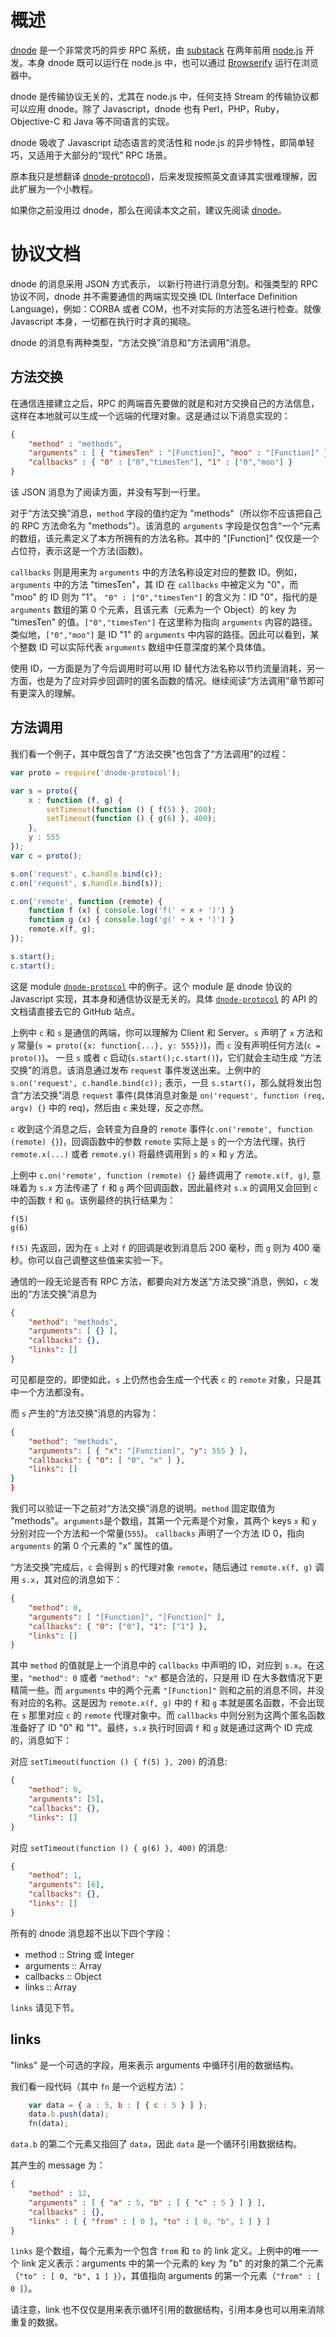 概述
====

[dnode](https://github.com/substack/dnode) 是一个非常灵巧的异步 RPC 系统，由 [substack](https://github.com/substack) 在两年前用 [node.js](http://nodejs.org) 开发。本身 dnode 既可以运行在 node.js 中，也可以通过 [Browserify](https://github.com/substack/node-browserify) 运行在浏览器中。

dnode 是传输协议无关的，尤其在 node.js 中，任何支持 Stream 的传输协议都可以应用 dnode。除了 Javascript，dnode 也有 Perl，PHP，Ruby，Objective-C 和 Java 等不同语言的实现。

dnode 吸收了 Javascript 动态语言的灵活性和 node.js 的异步特性，即简单轻巧，又适用于大部分的“现代” RPC 场景。

原本我只是想翻译 [dnode-protocol](https://github.com/substack/dnode-protocol/blob/master/doc/protocol.markdown))，后来发现按照英文直译其实很难理解，因此扩展为一个小教程。

如果你之前没用过 dnode，那么在阅读本文之前，建议先阅读 [dnode](https://github.com/substack/dnode)。

协议文档
========

dnode 的消息采用 JSON 方式表示， 以新行符进行消息分割。和强类型的 RPC 协议不同，dnode 并不需要通信的两端实现交换 IDL (Interface Definition Language)，例如：CORBA 或者 COM，也不对实际的方法签名进行检查。就像 Javascript 本身，一切都在执行时才真的揭晓。

dnode 的消息有两种类型，“方法交换”消息和“方法调用”消息。

方法交换
--------

在通信连接建立之后，RPC 的两端首先要做的就是和对方交换自己的方法信息，这样在本地就可以生成一个远端的代理对象。这是通过以下消息实现的：

``` json
{
    "method" : "methods",
    "arguments" : [ { "timesTen" : "[Function]", "moo" : "[Function]" } ],
    "callbacks" : { "0" : ["0","timesTen"], "1" : ["0","moo"] }
}
```

该 JSON 消息为了阅读方面，并没有写到一行里。

对于“方法交换”消息，`method` 字段的值约定为 "methods"（所以你不应该把自己的 RPC 方法命名为 "methods"）。该消息的 `arguments` 字段是仅包含“一个”元素的数组，该元素定义了本方所拥有的方法名称。其中的 "[Function]" 仅仅是一个占位符，表示这是一个方法(函数)。

`callbacks` 则是用来为 `arguments` 中的方法名称设定对应的整数 ID。例如，`arguments` 中的方法 "timesTen"，其 ID 在 `callbacks` 中被定义为 "0"，而 "moo" 的 ID 则为 "1"。 `"0" : ["0","timesTen"]` 的含义为：ID "0"，指代的是 `arguments` 数组的第 0 个元素，且该元素（元素为一个 Object）的 key 为 "timesTen" 的值。`["0","timesTen"]` 在这里称为指向 `arguments` 内容的路径。类似地，`["0","moo"]` 是 ID "1" 的 `arguments` 中内容的路径。因此可以看到，某个整数 ID 可以实际代表 `arguments` 数组中任意深度的某个具体值。

使用 ID，一方面是为了今后调用时可以用 ID 替代方法名称以节约流量消耗，另一方面，也是为了应对异步回调时的匿名函数的情况。继续阅读“方法调用”章节即可有更深入的理解。

方法调用
--------

我们看一个例子，其中既包含了“方法交换”也包含了“方法调用”的过程：

``` js
var proto = require('dnode-protocol');

var s = proto({
    x : function (f, g) {
        setTimeout(function () { f(5) }, 200);
        setTimeout(function () { g(6) }, 400);
    },
    y : 555
});
var c = proto();

s.on('request', c.handle.bind(c));
c.on('request', s.handle.bind(s));

c.on('remote', function (remote) {
    function f (x) { console.log('f(' + x + ')') }
    function g (x) { console.log('g(' + x + ')') }
    remote.x(f, g);
});

s.start();
c.start();
```

这是 module [`dnode-protocol`](https://github.com/substack/dnode-protocol.git) 中的例子。这个 module 是 dnode 协议的 Javascript 实现，其本身和通信协议是无关的。具体 [`dnode-protocol`](https://github.com/substack/dnode-protocol.git) 的 API 的文档请直接去它的 GitHub 站点。

上例中 `c` 和 `s` 是通信的两端，你可以理解为 Client 和 Server。`s` 声明了 `x` 方法和 `y` 常量(`s = proto({x: function{...}, y: 555})`)，而 `c` 没有声明任何方法(`c = proto()`)。
一旦 `s` 或者 `c` 启动(`s.start();c.start()`)，它们就会主动生成 “方法交换”的消息。该消息通过发布 `request` 事件发送出来。上例中的 `s.on('request', c.handle.bind(c));` 表示，一旦 `s.start()`，那么就将发出包含“方法交换”消息 `request` 事件(具体消息对象是 `on('request', function (req, argv) {}` 中的 req)，然后由 `c` 来处理，反之亦然。

`c` 收到这个消息之后，会转变为自身的 `remote` 事件(`c.on('remote', function (remote) {}`)，回调函数中的参数 `remote` 实际上是 `s` 的一个方法代理，执行 `remote.x(...)` 或者 `remote.y()` 将最终调用到 `s` 的 `x` 和 `y` 方法。

上例中 `c.on('remote', function (remote) {}` 最终调用了 `remote.x(f, g)`, 意味着为 `s.x` 方法传递了 `f` 和 `g` 两个回调函数，因此最终对 `s.x` 的调用又会回到 `c` 中的函数 `f` 和 `g`。该例最终的执行结果为：

```
f(5)
g(6)
```

`f(5)` 先返回，因为在 `s` 上对 `f` 的回调是收到消息后 200 毫秒，而 `g` 则为 400 毫秒。你可以自己调整这些值来实验一下。

通信的一段无论是否有 RPC 方法，都要向对方发送“方法交换”消息，例如，`c` 发出的“方法交换”消息为

``` json
{
    "method": "methods",
    "arguments": [ {} ],
    "callbacks": {},
    "links": []
}
```

可见都是空的，即使如此，`s` 上仍然也会生成一个代表 `c` 的 `remote` 对象，只是其中一个方法都没有。

而 `s` 产生的“方法交换”消息的内容为：

``` json
{
    "method": "methods",
    "arguments": [ { "x": "[Function]", "y": 555 } ],
    "callbacks": { "0": [ "0", "x" ] },
    "links": []
}
}
```

我们可以验证一下之前对“方法交换”消息的说明。`method` 固定取值为 "methods"。`arguments`是个数组，其第一个元素是个对象，其两个 keys `x` 和 `y` 分别对应一个方法和一个常量(`555`)。
`callbacks` 声明了一个方法 ID 0，指向 `arguments` 的第 0 个元素的 "x" 属性的值。

“方法交换”完成后，`c` 会得到 `s` 的代理对象 `remote`，随后通过 `remote.x(f, g)` 调用 `s.x`，其对应的消息如下：

``` json
{
    "method": 0,
    "arguments": [ "[Function]", "[Function]" ],
    "callbacks": { "0": ["0"], "1": ["1"] },
    "links": []
}
```

其中 `method` 的值就是上一个消息中的 `callbacks` 中声明的 ID，对应到 `s.x`。在这里，`"method": 0` 或者 `"method": "x"` 都是合法的，只是用 ID 在大多数情况下更精简一些。而 `arguments` 中的两个元素 `"[Function]"` 则和之前的消息不同，并没有对应的名称。这是因为 `remote.x(f, g)` 中的 `f` 和 `g` 本就是匿名函数，不会出现在 `s` 那里对应 `c` 的 `remote` 代理对象中。而 `callbacks` 中则分别为这两个匿名函数准备好了 ID "0" 和 "1"。最终，`s.x` 执行时回调 `f` 和 `g` 就是通过这两个 ID 完成的，消息如下：

对应 `setTimeout(function () { f(5) }, 200)` 的消息:

``` json
{
    "method": 0,
    "arguments": [5],
    "callbacks": {},
    "links": []
}
```

对应 `setTimeout(function () { g(6) }, 400)` 的消息:

``` json
{
    "method": 1,
    "arguments": [6],
    "callbacks": {},
    "links": []
}
```

所有的 dnode 消息超不出以下四个字段：

* method :: String 或 Integer
* arguments :: Array
* callbacks :: Object
* links :: Array

`links` 请见下节。

links
-----

"links" 是一个可选的字段，用来表示 arguments 中循环引用的数据结构。

我们看一段代码（其中 `fn` 是一个远程方法）：

``` js
    var data = { a : 5, b : [ { c : 5 } ] };
    data.b.push(data);
    fn(data);
```

`data.b` 的第二个元素又指回了 `data`，因此 `data` 是一个循环引用数据结构。

其产生的 message 为：

``` json
{
    "method" : 12,
    "arguments" : [ { "a" : 5, "b" : [ { "c" : 5 } ] } ],
    "callbacks" : {},
    "links" : [ { "from" : [ 0 ], "to" : [ 0, "b", 1 ] } ]
}
```

`links` 是个数组，每个元素为一个包含 `from` 和 `to` 的 link 定义。上例中的唯一一个 link 定义表示：arguments 中的第一个元素的 key 为 "b" 的对象的第二个元素（`"to" : [ 0, "b", 1 ] }`），其值指向 arguments 的第一个元素（`"from" : [ 0 ]`）。

请注意，link 也不仅仅是用来表示循环引用的数据结构，引用本身也可以用来消除重复的数据。